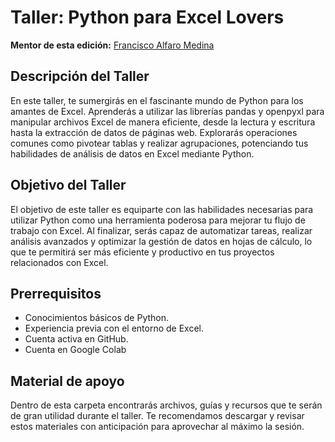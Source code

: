 # Taller: Python para Excel Lovers

**Mentor de esta edición:**  [Francisco Alfaro Medina](https://github.com/fralfaro)

## Descripción del Taller

En este taller, te sumergirás en el fascinante mundo de Python para los amantes de Excel. Aprenderás a utilizar las librerías pandas y openpyxl para manipular archivos Excel de manera eficiente, desde la lectura y escritura hasta la extracción de datos de páginas web. Explorarás operaciones comunes como pivotear tablas y realizar agrupaciones, potenciando tus habilidades de análisis de datos en Excel mediante Python.

## Objetivo del Taller

El objetivo de este taller es equiparte con las habilidades necesarias para utilizar Python como una herramienta poderosa para mejorar tu flujo de trabajo con Excel. Al finalizar, serás capaz de automatizar tareas, realizar análisis avanzados y optimizar la gestión de datos en hojas de cálculo, lo que te permitirá ser más eficiente y productivo en tus proyectos relacionados con Excel.

## Prerrequisitos

- Conocimientos básicos de Python.
- Experiencia previa con el entorno de Excel.
- Cuenta activa en GitHub.
- Cuenta en Google Colab

## Material de apoyo
Dentro de esta carpeta encontrarás archivos, guías y recursos que te serán de gran utilidad durante el taller. Te recomendamos descargar y revisar estos materiales con anticipación para aprovechar al máximo la sesión.



